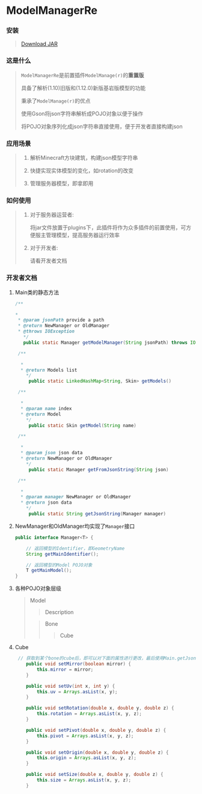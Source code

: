 # ModelManagerRe

### 安装

> [Download JAR](https://github.com/iGxnon/ModelManagerRe/tree/main/target)

### 这是什么

> `ModelManagerRe`是前置插件`ModelManage(r)`的**重置版**
>
> 具备了解析(1.10)旧版和(1.12.0)新版基岩版模型的功能
>
> 秉承了`ModelManage(r)`的优点
>
> 使用Gson将json字符串解析成POJO对象以便于操作
>
> 将POJO对象序列化成json字符串直接使用，便于开发者直接构建json

### 应用场景

> 1. 解析Minecraft方块建筑，构建json模型字符串
>
> 2. 快捷实现实体模型的变化，如rotation的改变
> 3. 管理服务器模型，即拿即用

### 如何使用

> 1. 对于服务器运营者:
>
>    将jar文件放置于plugins下，此插件将作为众多插件的前置使用，可方便服主管理模型，提高服务器运行效率
>
> 2. 对于开发者:
>
>    请看开发者文档

### 开发者文档

1. Main类的静态方法

   ```java
   /**
   
   * 
    * @param jsonPath provide a path
    * @return NewManager or OldManager
    * @throws IOException 
      */
      public static Manager getModelManager(String jsonPath) throws IOException
   
    /**
   
     * 
     * @return Models list
       */
        public static LinkedHashMap<String, Skin> getModels()
   
    /**
   
     * 
     * @param name index
     * @return Model
       */
        public static Skin getModel(String name)
   
    /**
   
     * 
     * @param json json data
     * @return NewManager or OldManager
       */
        public static Manager getFromJsonString(String json)
   
    /**
   
     * 
     * @param manager NewManager or OldManager
     * @return json data
       */
        public static String getJsonString(Manager manager)

2. NewManager和OldManager均实现了`Manager`接口

   ```java
   public interface Manager<T> {
   
       // 返回模型的Identifier，即GeometryName
       String getMainIdentifier();
   
       // 返回模型的Model POJO对象
       T getMainModel();
   }
   ```

3. 各种POJO对象层级

   > Model
   >
   > > Description
   >
   > > Bone
   > >
   > > > Cube

4. Cube

   ```java
   	// 获取到某个bone的cube后，即可以对下面的属性进行更改，最后使用Main.getJsonString()即可
       public void setMirror(boolean mirror) {
           this.mirror = mirror;
       }
   
       public void setUv(int x, int y) {
           this.uv = Arrays.asList(x, y);
       }
   
       public void setRotation(double x, double y, double z) {
           this.rotation = Arrays.asList(x, y, z);
       }
   
       public void setPivot(double x, double y, double z) {
           this.pivot = Arrays.asList(x, y, z);
       }
   
       public void setOrigin(double x, double y, double z) {
           this.origin = Arrays.asList(x, y, z);
       }
   
       public void setSize(double x, double y, double z) {
           this.size = Arrays.asList(x, y, z);
       }
   ```

   
